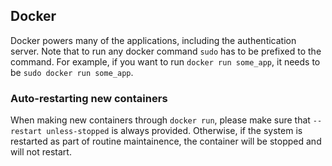 ## Docker
Docker powers many of the applications, including the authentication server. Note that to run any docker command `sudo` has to be prefixed to the command. For example, if you want to run `docker run some_app`, it needs to be `sudo docker run some_app`.

### Auto-restarting new containers
When making new containers through `docker run`, please make sure that `--restart unless-stopped` is always provided. Otherwise, if the system is restarted as part of routine maintainence, the container will be stopped and will not restart.
